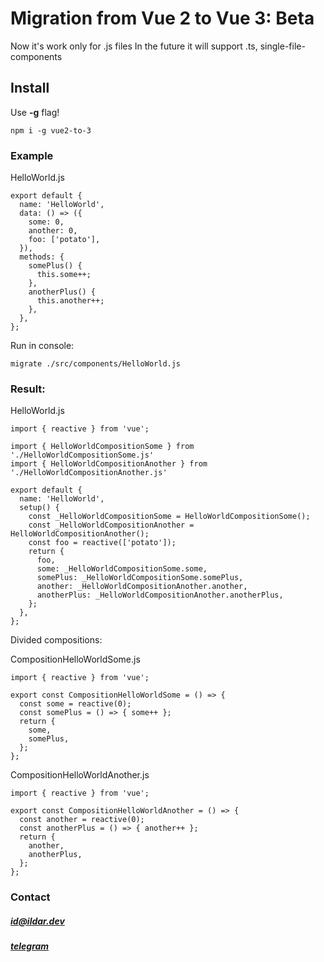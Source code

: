 # Migration from Vue 2 to Vue 3: Beta
Now it's work only for .js files
In the future it will support .ts, single-file-components

## Install
Use **-g** flag!
```
npm i -g vue2-to-3
```

### Example

HelloWorld.js
```
export default {
  name: 'HelloWorld',
  data: () => ({
    some: 0,
    another: 0,
    foo: ['potato'],
  }),
  methods: {
    somePlus() {
      this.some++;
    },
    anotherPlus() {
      this.another++;
    },
  },
};
```
Run in console:
```
migrate ./src/components/HelloWorld.js
```

### Result:

HelloWorld.js
```
import { reactive } from 'vue';

import { HelloWorldCompositionSome } from './HelloWorldCompositionSome.js'
import { HelloWorldCompositionAnother } from './HelloWorldCompositionAnother.js'

export default {
  name: 'HelloWorld',
  setup() {
    const _HelloWorldCompositionSome = HelloWorldCompositionSome();
    const _HelloWorldCompositionAnother = HelloWorldCompositionAnother();
    const foo = reactive(['potato']);
    return {
      foo,
      some: _HelloWorldCompositionSome.some,
      somePlus: _HelloWorldCompositionSome.somePlus,
      another: _HelloWorldCompositionAnother.another,
      anotherPlus: _HelloWorldCompositionAnother.anotherPlus,
    };
  },
};
```
Divided compositions:

CompositionHelloWorldSome.js
```
import { reactive } from 'vue';

export const CompositionHelloWorldSome = () => {
  const some = reactive(0);
  const somePlus = () => { some++ };
  return {
    some,
    somePlus,
  };
};
```
CompositionHelloWorldAnother.js
```
import { reactive } from 'vue';

export const CompositionHelloWorldAnother = () => {
  const another = reactive(0);
  const anotherPlus = () => { another++ };
  return {
    another,
    anotherPlus,
  };
};
```


### Contact

##### [id@ildar.dev](mailto:id@ildar.dev)
##### [telegram](https://t.me/ildardev)

